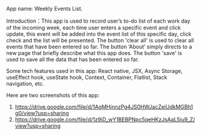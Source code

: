 App name: Weekly Events List.

Introduction：This app is used to record user’s to-do list of each work day of the incoming week, each time user enters a specific event and click update, this event will be added into the event list of this specific day, click check and the list will be presented. The button 'clear all' is used to clear all events that have been entered so far. The button ‘About’ simply directs to a new page that briefly describe what this app does. The button 'save' is used to save all the data that has been entered so far.

Some tech features used in this app: React native, JSX, Async Storage, useEffect hook, useState hook, Context, Container, Flatlist, Stack navigation, etc.

Here are two screenshots of this app: 
1. https://drive.google.com/file/d/1AgMHjnnzPg4JS0HWJacZeiUdkMGBh1g0/view?usp=sharing
2. https://drive.google.com/file/d/1z9iD_wY1BEBPNpc5qeHKzJsAaL5iu9_Z/view?usp=sharing


